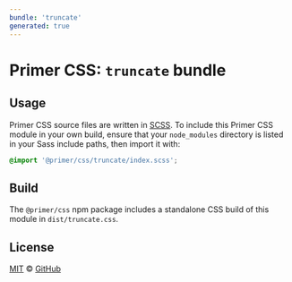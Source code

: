 ```yaml
---
bundle: 'truncate'
generated: true
---
```


# Primer CSS: `truncate` bundle

## Usage

Primer CSS source files are written in [SCSS]. To include this Primer CSS module in your own build, ensure that your `node_modules` directory is listed in your Sass include paths, then import it with:

```scss
@import '@primer/css/truncate/index.scss';
```

## Build

The `@primer/css` npm package includes a standalone CSS build of this module in `dist/truncate.css`.

## License

[MIT](https://github.com/primer/css/blob/main/LICENSE) &copy; [GitHub](https://github.com/)

[scss]: https://sass-lang.com/documentation/syntax#scss

